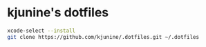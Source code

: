 kjunine's dotfiles
==================

```sh
xcode-select --install
git clone https://github.com/kjunine/.dotfiles.git ~/.dotfiles
```
